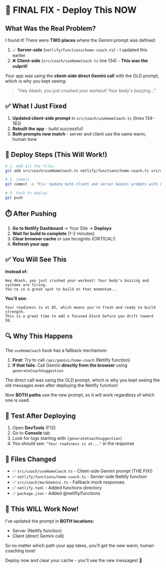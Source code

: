 # 🎯 FINAL FIX - Deploy This NOW

## What Was the Real Problem?

I found it! There were **TWO places** where the Gemini prompt was defined:

1. ✅ **Server-side** (`netlify/functions/home-coach.ts`) - I updated this earlier
2. ❌ **Client-side** (`src/coach/useHomeCoach.ts` line 134) - **This was the culprit!**

Your app was using the **client-side direct Gemini call** with the OLD prompt, which is why you kept seeing:
> "Hey Akash, you just crushed your workout! Your body's buzzing..."

## ✅ What I Just Fixed

1. **Updated client-side prompt** in `src/coach/useHomeCoach.ts` (lines 134-183)
2. **Rebuilt the app** - build successful!
3. **Both prompts now match** - server and client use the same warm, human tone

## 🚀 Deploy Steps (This Will Work!)

```bash
# 1. Add all the files
git add src/coach/useHomeCoach.ts netlify/functions/home-coach.ts src/coach/mockGemini.ts netlify.toml package.json package-lock.json

# 2. Commit
git commit -m "Fix: Update both client and server Gemini prompts with new coaching tone"

# 3. Push to deploy
git push
```

## ⏱️ After Pushing

1. **Go to Netlify Dashboard** → Your Site → **Deploys**
2. **Wait for build to complete** (1-2 minutes)
3. **Clear browser cache** or use Incognito (CRITICAL!)
4. **Refresh your app**

## ✅ You Will See This

**Instead of:**
```
Hey Akash, you just crushed your workout! Your body's buzzing and systems are firing.
You're in a great spot to build on that momentum...
```

**You'll see:**
```
Your readiness is at 85, which means you're fresh and ready to build strength.
This is a great time to add a focused block before you drift toward 50.
```

## 🔍 Why This Happens

The `useHomeCoach` hook has a fallback mechanism:

1. **First**: Try to call `/api/gemini/home-coach` (Netlify function)
2. **If that fails**: Call Gemini **directly from the browser** using `generateCoachSuggestion`

The direct call was using the OLD prompt, which is why you kept seeing the old messages even after deploying the Netlify function!

Now **BOTH paths** use the new prompt, so it will work regardless of which one is used.

## 🧪 Test After Deploying

1. Open **DevTools** (F12)
2. Go to **Console** tab
3. Look for logs starting with `[generateCoachSuggestion]`
4. You should see: `"Your readiness is at..."` in the response

## 📝 Files Changed

- ✅ `src/coach/useHomeCoach.ts` - Client-side Gemini prompt (THE FIX!)
- ✅ `netlify/functions/home-coach.ts` - Server-side Netlify function
- ✅ `src/coach/mockGemini.ts` - Fallback mock responses
- ✅ `netlify.toml` - Added functions directory
- ✅ `package.json` - Added @netlify/functions

## 🎉 This WILL Work Now!

I've updated the prompt in **BOTH locations**:
- Server (Netlify function)
- Client (direct Gemini call)

So no matter which path your app takes, you'll get the new warm, human coaching tone!

Deploy now and clear your cache - you'll see the new messages! 🚀
